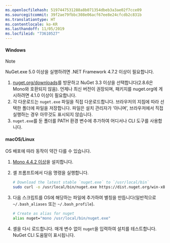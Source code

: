 ```yaml
---
ms.openlocfilehash: 5197447531288a8b071354dbeb3a3ae02f7cce09
ms.sourcegitcommit: 39f2ae79fbbc308e06acf67ee8e24cfcdb2c831b
ms.translationtype: HT
ms.contentlocale: ko-KR
ms.lasthandoff: 11/05/2019
ms.locfileid: "73610527"
---
```

#### <a name="windows"></a>Windows

> [!Note]
> NuGet.exe 5.0 이상을 실행하려면 .NET Framework 4.7.2 이상이 필요합니다.

1. [nuget.org/downloads](https://nuget.org/downloads)를 방문하고 NuGet 3.3 이상을 선택합니다(2.8.6은 Mono와 호환되지 않음). 언제나 최신 버전이 권장되며, 패키지를 nuget.org에 게시하려면 4.1.0 이상이 필요합니다.
1. 각 다운로드는 `nuget.exe` 파일을 직접 다운로드합니다. 브라우저의 지침에 따라 선택한 폴더에 파일을 저장합니다. 파일은 설치 관리자가 ‘아니며’, 브라우저에서 직접 실행하는 경우 아무것도 표시되지 않습니다. 
1. `nuget.exe`를 둔 폴더를 PATH 환경 변수에 추가하여 어디서나 CLI 도구를 사용합니다.

#### <a name="macoslinux"></a>macOS/Linux

OS 배포에 따라 동작이 약간 다를 수 있습니다.

1. [Mono 4.4.2 이상](https://www.mono-project.com/docs/getting-started/install/)을 설치합니다.

1. 셸 프롬프트에서 다음 명령을 실행합니다.

    ```bash
    # Download the latest stable `nuget.exe` to `/usr/local/bin`
    sudo curl -o /usr/local/bin/nuget.exe https://dist.nuget.org/win-x86-commandline/latest/nuget.exe
    ```

1. 다음 스크립트를 OS에 해당하는 파일에 추가하여 별칭을 만듭니다(일반적으로 `~/.bash_aliases` 또는 `~/.bash_profile`).

    ```bash
    # Create as alias for nuget
    alias nuget="mono /usr/local/bin/nuget.exe"
    ```

1. 셸을 다시 로드합니다.  매개 변수 없이 `nuget`을 입력하여 설치를 테스트합니다. NuGet CLI 도움말이 표시됩니다.
